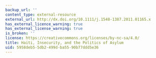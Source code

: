 ```yaml
---
backup_url: ''
content_type: external-resource
external_url: http://dx.doi.org/10.1111/j.1548-1387.2011.01165.x
has_external_licence_warning: true
has_external_license_warning: true
is_broken: ''
license: https://creativecommons.org/licenses/by-nc-sa/4.0/
title: Haiti, Insecurity, and the Politics of Asylum
uid: 5958deb5-5db2-499d-ba55-90b77ddd5e36
---
```

